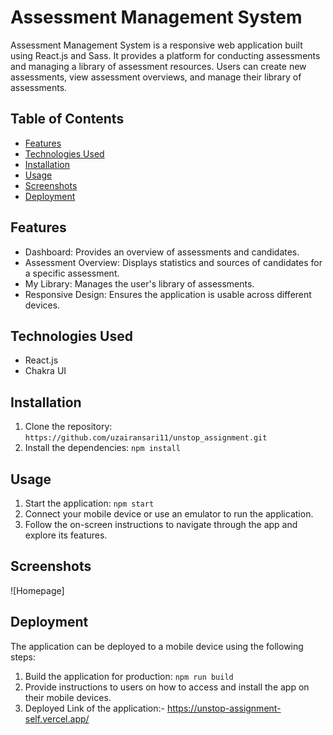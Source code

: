 # Assessment Management System

Assessment Management System is a responsive web application built using React.js and Sass. It provides a platform for conducting assessments and managing a library of assessment resources. Users can create new assessments, view assessment overviews, and manage their library of assessments.

## Table of Contents

- [Features](#features)
- [Technologies Used](#technologies-used)
- [Installation](#installation)
- [Usage](#usage)
- [Screenshots](#screenshots)
- [Deployment](#deployment)

## Features

- Dashboard: Provides an overview of assessments and candidates.
- Assessment Overview: Displays statistics and sources of candidates for a specific assessment.
- My Library: Manages the user's library of assessments.
- Responsive Design: Ensures the application is usable across different devices.

## Technologies Used

- React.js
- Chakra UI

## Installation

1. Clone the repository: `https://github.com/uzairansari11/unstop_assignment.git`
2. Install the dependencies: `npm install`

## Usage

1. Start the application: `npm start`
2. Connect your mobile device or use an emulator to run the application.
3. Follow the on-screen instructions to navigate through the app and explore its features.

## Screenshots
![Homepage]

## Deployment

The application can be deployed to a mobile device using the following steps:

1. Build the application for production: `npm run build`
2. Provide instructions to users on how to access and install the app on their mobile devices.
3. Deployed Link of the application:- https://unstop-assignment-self.vercel.app/
